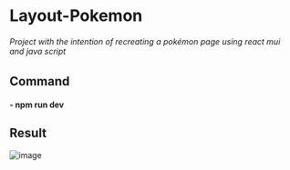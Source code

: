 # Layout-Pokemon
###### Project with the intention of recreating a pokémon page using react mui and java script

## Command 
#### - npm run dev

## Result
![image](https://github.com/AmandaDev25/Layout-Pokemon/assets/138495890/85c0cd5b-73ec-4d38-b0fb-a78bacd043a2)

